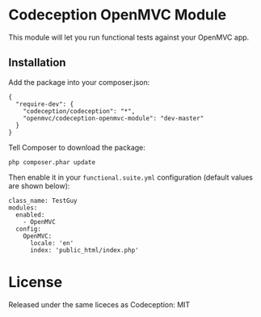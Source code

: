 # Codeception OpenMVC Module

This module will let you run functional tests against your OpenMVC app.

## Installation

Add the package into your composer.json:

    {
      "require-dev": {
        "codeception/codeception": "*",
        "openmvc/codeception-openmvc-module": "dev-master"
      }
    }

Tell Composer to download
the package:

    php composer.phar update

Then enable it in your `functional.suite.yml` configuration
(default values are shown below):

    class_name: TestGuy
    modules:
      enabled:
        - OpenMVC
      config:
        OpenMVC:
          locale: 'en'
          index: 'public_html/index.php'

# License

Released under the same liceces as Codeception: MIT
